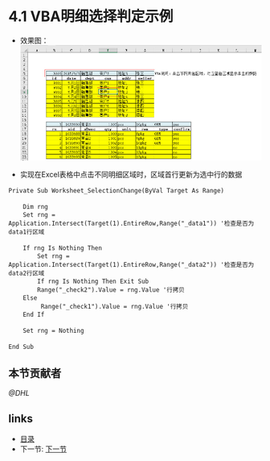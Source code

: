 # 4.1 VBA明细选择判定示例
* 效果图：  
![](images/4.1.1.jpg?raw=true)

* 实现在Excel表格中点击不同明细区域时，区域首行更新为选中行的数据  
```vba
Private Sub Worksheet_SelectionChange(ByVal Target As Range)
    
    Dim rng
    Set rng = Application.Intersect(Target(1).EntireRow,Range("_data1")) '检查是否为data1行区域
    
    If rng Is Nothing Then
        Set rng = Application.Intersect(Target(1).EntireRow,Range("_data2")) '检查是否为data2行区域
        If rng Is Nothing Then Exit Sub
        Range("_check2").Value = rng.Value '行拷贝
    Else
         Range("_check1").Value = rng.Value '行拷贝
    End If

    Set rng = Nothing
	
End Sub
```

## 本节贡献者
*@DHL*
 
## links
  * [目录](<preface.md>)
  * 下一节: [下一节](<04.2.md>)
